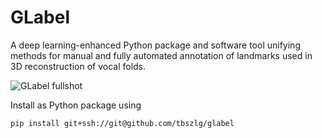 # GLabel

A deep learning-enhanced Python package and software tool unifying methods for manual and fully automated annotation of
landmarks used in 3D reconstruction of vocal folds.

![GLabel fullshot](https://github.com/TBSZLG/GLabel/blob/master/docs/source/res/GLabel_fullshot.png)


Install as Python package using

    pip install git+ssh://git@github.com/tbszlg/glabel